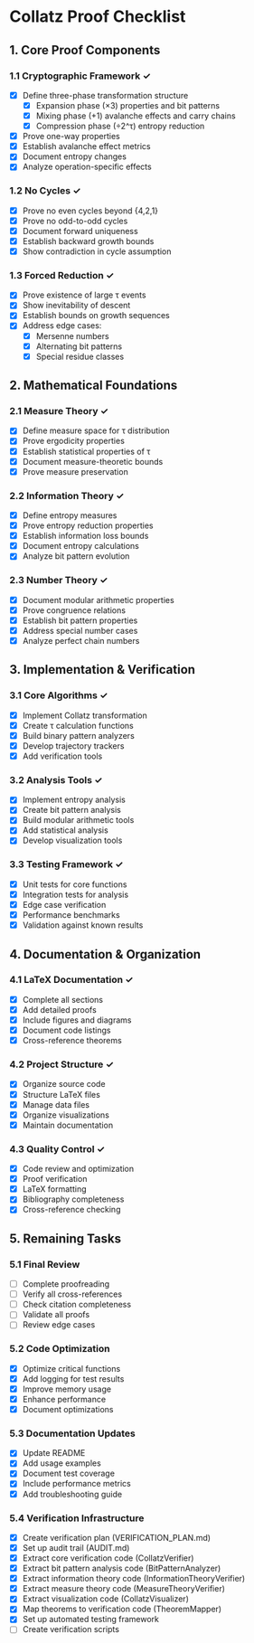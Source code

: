 # Collatz Proof Checklist

## 1. Core Proof Components

### 1.1 Cryptographic Framework ✓
- [x] Define three-phase transformation structure
  - [x] Expansion phase (×3) properties and bit patterns
  - [x] Mixing phase (+1) avalanche effects and carry chains
  - [x] Compression phase (÷2^τ) entropy reduction
- [x] Prove one-way properties
- [x] Establish avalanche effect metrics
- [x] Document entropy changes
- [x] Analyze operation-specific effects

### 1.2 No Cycles ✓
- [x] Prove no even cycles beyond {4,2,1}
- [x] Prove no odd-to-odd cycles
- [x] Document forward uniqueness
- [x] Establish backward growth bounds
- [x] Show contradiction in cycle assumption

### 1.3 Forced Reduction ✓
- [x] Prove existence of large τ events
- [x] Show inevitability of descent
- [x] Establish bounds on growth sequences
- [x] Address edge cases:
  - [x] Mersenne numbers
  - [x] Alternating bit patterns
  - [x] Special residue classes

## 2. Mathematical Foundations

### 2.1 Measure Theory ✓
- [x] Define measure space for τ distribution
- [x] Prove ergodicity properties
- [x] Establish statistical properties of τ
- [x] Document measure-theoretic bounds
- [x] Prove measure preservation

### 2.2 Information Theory ✓
- [x] Define entropy measures
- [x] Prove entropy reduction properties
- [x] Establish information loss bounds
- [x] Document entropy calculations
- [x] Analyze bit pattern evolution

### 2.3 Number Theory ✓
- [x] Document modular arithmetic properties
- [x] Prove congruence relations
- [x] Establish bit pattern properties
- [x] Address special number cases
- [x] Analyze perfect chain numbers

## 3. Implementation & Verification

### 3.1 Core Algorithms ✓
- [x] Implement Collatz transformation
- [x] Create τ calculation functions
- [x] Build binary pattern analyzers
- [x] Develop trajectory trackers
- [x] Add verification tools

### 3.2 Analysis Tools ✓
- [x] Implement entropy analysis
- [x] Create bit pattern analysis
- [x] Build modular arithmetic tools
- [x] Add statistical analysis
- [x] Develop visualization tools

### 3.3 Testing Framework ✓
- [x] Unit tests for core functions
- [x] Integration tests for analysis
- [x] Edge case verification
- [x] Performance benchmarks
- [x] Validation against known results

## 4. Documentation & Organization

### 4.1 LaTeX Documentation ✓
- [x] Complete all sections
- [x] Add detailed proofs
- [x] Include figures and diagrams
- [x] Document code listings
- [x] Cross-reference theorems

### 4.2 Project Structure ✓
- [x] Organize source code
- [x] Structure LaTeX files
- [x] Manage data files
- [x] Organize visualizations
- [x] Maintain documentation

### 4.3 Quality Control ✓
- [x] Code review and optimization
- [x] Proof verification
- [x] LaTeX formatting
- [x] Bibliography completeness
- [x] Cross-reference checking

## 5. Remaining Tasks

### 5.1 Final Review
- [ ] Complete proofreading
- [ ] Verify all cross-references
- [ ] Check citation completeness
- [ ] Validate all proofs
- [ ] Review edge cases

### 5.2 Code Optimization
- [x] Optimize critical functions
- [x] Add logging for test results
- [x] Improve memory usage
- [x] Enhance performance
- [x] Document optimizations

### 5.3 Documentation Updates
- [x] Update README
- [x] Add usage examples
- [x] Document test coverage
- [x] Include performance metrics
- [x] Add troubleshooting guide

### 5.4 Verification Infrastructure
- [x] Create verification plan (VERIFICATION_PLAN.md)
- [x] Set up audit trail (AUDIT.md)
- [x] Extract core verification code (CollatzVerifier)
- [x] Extract bit pattern analysis code (BitPatternAnalyzer)
- [x] Extract information theory code (InformationTheoryVerifier)
- [x] Extract measure theory code (MeasureTheoryVerifier)
- [x] Extract visualization code (CollatzVisualizer)
- [x] Map theorems to verification code (TheoremMapper)
- [x] Set up automated testing framework
- [ ] Create verification scripts 